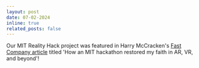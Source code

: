 ```yaml
---
layout: post
date: 07-02-2024
inline: true
related_posts: false
---
```


Our MIT Reality Hack project was featured in Harry McCracken's <a href="https://register.inc.com/index.php/email/emailWebview?email=NjEwLUxFRS04NzIAAAGRI8M8h33Q02EbK38ba5DjIzVftQ9yGz98RiTo4_H4vwv7IQM6a87XW6LQe30gyv4POFhHFbERDyrmcQkZ0a9c9k-YvHWq-RHXfw">Fast Company article</a> titled 'How an MIT hackathon restored my faith in AR, VR, and beyond'!